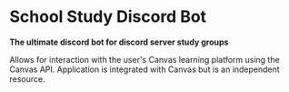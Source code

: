 # School Study Discord Bot

**The ultimate discord bot for discord server study groups**

Allows for interaction with the user's Canvas learning platform using the Canvas API. Application is integrated with Canvas but is an independent resource.
